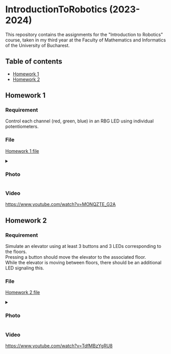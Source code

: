 # IntroductionToRobotics (2023-2024)
This repository contains the assignments for the "Introduction to Robotics" course, taken in my third year at the Faculty of Mathematics and Informatics of the University of Bucharest.

## Table of contents
- [Homework 1](#homework-1)
- [Homework 2](#homework-2)

## Homework 1
### Requirement
Control each channel (red, green, blue) in an RBG LED using individual potentiometers.

### File
[Homework 1 file](homework1/homework1.ino)


<details><summary><h3>Photo</h3></summary>

![Homework 1 photo](homework1/photo.jpg)

</details>

### Video
https://www.youtube.com/watch?v=MONQZTE_G2A

## Homework 2
### Requirement
Simulate an elevator using at least 3 buttons and 3 LEDs corresponding to the floors. <br>
Pressing a button should move the elevator to the associated floor. <br>
While the elevator is moving between floors, there should be an additional LED signaling this.

### File
[Homework 2 file](homework2/homework2.ino)

<details><summary><h3>Photo</h3></summary>

![Homework 2 photo](homework2/photo.jpg)

</details>

### Video
https://www.youtube.com/watch?v=TdfMBzYgRU8

